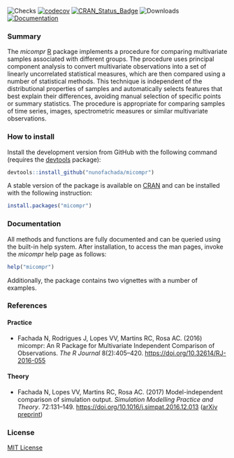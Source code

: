 ![Checks](https://github.com/nunofachada/micompr/actions/workflows/check.yml/badge.svg)
[![codecov](https://codecov.io/gh/nunofachada/micompr/branch/master/graph/badge.svg)](https://codecov.io/gh/nunofachada/micompr)
[![CRAN\_Status\_Badge](http://www.r-pkg.org/badges/version/micompr)](https://CRAN.R-project.org/package=micompr)
![Downloads](https://cranlogs.r-pkg.org/badges/grand-total/micompr)
[![Documentation](https://img.shields.io/badge/docs-1.1.2-brightgreen.svg)](http://www.rdocumentation.org/packages/micompr)

### Summary

The _micompr_ [R] package implements a procedure for comparing multivariate
samples associated with different groups. The procedure uses principal component
analysis to convert multivariate observations into a set of linearly
uncorrelated statistical measures, which are then compared using a number of
statistical methods. This technique is independent of the distributional
properties of samples and automatically selects features that best explain their
differences, avoiding manual selection of specific points or summary statistics.
The procedure is appropriate for comparing samples of time series, images,
spectrometric measures or similar multivariate observations.

### How to install

Install the development version from GitHub with the following command (requires
the [devtools] package):

```R
devtools::install_github("nunofachada/micompr")
```
A stable version of the package is available on [CRAN] and can be installed with
the following instruction:

```R
install.packages("micompr")
```

### Documentation

All methods and functions are fully documented and can be queried using the
built-in help system. After installation, to access the man pages, invoke the
_micompr_ help page as follows:

```R
help("micompr")
```

Additionally, the package contains two vignettes with a number of examples.

### References

#### Practice

* Fachada N, Rodrigues J, Lopes VV, Martins RC, Rosa AC. (2016) micompr: An R
Package for Multivariate Independent Comparison of Observations. *The R Journal*
8(2):405–420. https://doi.org/10.32614/RJ-2016-055

#### Theory

* Fachada N, Lopes VV, Martins RC, Rosa AC. (2017)
Model-independent comparison of simulation output. *Simulation Modelling
Practice and Theory*. 72:131–149. https://doi.org/10.1016/j.simpat.2016.12.013
([arXiv preprint](https://arxiv.org/abs/1509.09174))

### License

[MIT License](LICENSE)

[R]: https://www.r-project.org/
[devtools]: https://cran.r-project.org/package=devtools
[CRAN]: https://cran.r-project.org/

